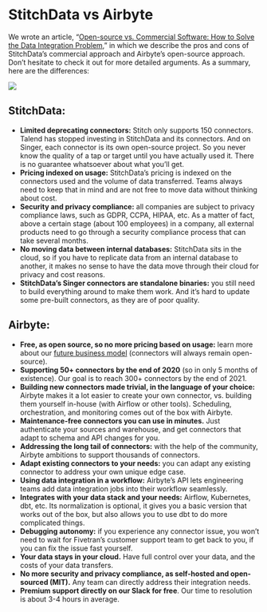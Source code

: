 # StitchData vs Airbyte

We wrote an article, “[Open-source vs. Commercial Software: How to Solve the Data Integration Problem](https://airbyte.io/articles/data-engineering-thoughts/open-source-vs-commercial-software-how-to-better-solve-data-integration/),” in which we describe the pros and cons of StitchData’s commercial approach and Airbyte’s open-source approach. Don’t hesitate to check it out for more detailed arguments. As a summary, here are the differences:

![](https://airbyte.io/wp-content/uploads/2020/10/Open-source-vs-commercial-approach-2048x1843.png)

## StitchData:

* **Limited deprecating connectors:** Stitch only supports 150 connectors. Talend has stopped investing in StitchData and its connectors. And on Singer, each connector is its own open-source project. So you never know the quality of a tap or target until you have actually used it. There is no guarantee whatsoever about what you’ll get.
* **Pricing indexed on usage:** StitchData’s pricing is indexed on the connectors used and the volume of data transferred. Teams always need to keep that in mind and are not free to move data without thinking about cost. 
* **Security and privacy compliance:** all companies are subject to privacy compliance laws, such as GDPR, CCPA, HIPAA, etc. As a matter of fact, above a certain stage \(about 100 employees\) in a company, all external products need to go through a security compliance process that can take several months. 
* **No moving data between internal databases:** StitchData sits in the cloud, so if you have to replicate data from an internal database to another, it makes no sense to have the data move through their cloud for privacy and cost reasons. 
* **StitchData’s Singer connectors are standalone binaries:** you still need to build everything around to make them work. And it’s hard to update some pre-built connectors, as they are of poor quality. 

## Airbyte:

* **Free, as open source, so no more pricing based on usage:** learn more about our [future business model](https://handbook.airbyte.io/strategy/business-model) \(connectors will always remain open-source\). 
* **Supporting 50+ connectors by the end of 2020** \(so in only 5 months of existence\). Our goal is to reach 300+ connectors by the end of 2021.
* **Building new connectors made trivial, in the language of your choice:** Airbyte makes it a lot easier to create your own connector, vs. building them yourself in-house \(with Airflow or other tools\). Scheduling, orchestration, and monitoring comes out of the box with Airbyte.
* **Maintenance-free connectors you can use in minutes.** Just authenticate your sources and warehouse, and get connectors that adapt to schema and API changes for you.
* **Addressing the long tail of connectors:** with the help of the community, Airbyte ambitions to support thousands of connectors. 
* **Adapt existing connectors to your needs:** you can adapt any existing connector to address your own unique edge case.
* **Using data integration in a workflow:** Airbyte’s API lets engineering teams add data integration jobs into their workflow seamlessly.
* **Integrates with your data stack and your needs:** Airflow, Kubernetes, dbt, etc. Its normalization is optional, it gives you a basic version that works out of the box, but also allows you to use dbt to do more complicated things.
* **Debugging autonomy:** if you experience any connector issue, you won’t need to wait for Fivetran’s customer support team to get back to you, if you can fix the issue fast yourself. 
* **Your data stays in your cloud.** Have full control over your data, and the costs of your data transfers.
* **No more security and privacy compliance, as self-hosted and open-sourced \(MIT\).** Any team can directly address their integration needs.
* **Premium support directly on our Slack for free**. Our time to resolution is about 3-4 hours in average. 

